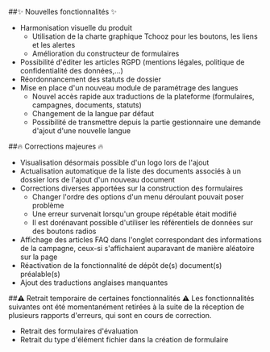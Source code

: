 ##✨ Nouvelles fonctionnalités ✨
- Harmonisation visuelle du produit
  - Utilisation de la charte graphique Tchooz pour les boutons, les liens et les alertes
  - Amélioration du constructeur de formulaires
- Possibilité d'éditer les articles RGPD (mentions légales, politique de confidentialité des données,...)
- Réordonnancement des statuts de dossier
- Mise en place d'un nouveau module de paramétrage des langues
    - Nouvel accès rapide aux traductions de la plateforme (formulaires, campagnes, documents, statuts)
    - Changement de la langue par défaut
    - Possibilité de transmettre depuis la partie gestionnaire une demande d'ajout d'une nouvelle langue

##🔥 Corrections majeures 🔥
- Visualisation désormais possible d'un logo lors de l'ajout
- Actualisation automatique de la liste des documents associés à un dossier lors de l'ajout d'un nouveau document
- Corrections diverses apportées sur la construction des formulaires
  - Changer l'ordre des options d'un menu déroulant pouvait poser problème
  - Une erreur survenait lorsqu'un groupe répétable était modifié
  - Il est dorénavant possible d'utiliser les référentiels de données sur des boutons radios
- Affichage des articles FAQ dans l'onglet correspondant des informations de la campagne, ceux-si s'affichaient auparavant de manière aléatoire sur la page
- Réactivation de la fonctionnalité de dépôt de(s) document(s) préalable(s)
- Ajout des traductions anglaises manquantes

##⚠️ Retrait temporaire de certaines fonctionnalités ⚠️
Les fonctionnalités suivantes ont été momentanément retirées à la suite de la réception de plusieurs rapports d'erreurs, qui sont en cours de correction.
- Retrait des formulaires d'évaluation
- Retrait du type d'élément fichier dans la création de formulaire
